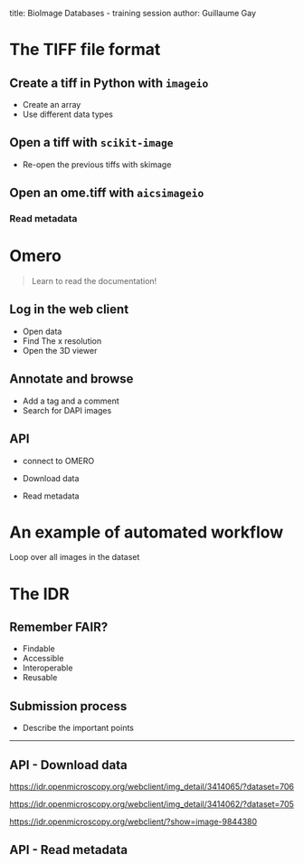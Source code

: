 title: BioImage Databases - training session
author: Guillaume Gay



# The TIFF file format


## Create a tiff in Python with `imageio`

- Create an array
- Use different data types


## Open a tiff with `scikit-image`

- Re-open the previous tiffs with skimage


## Open an ome.tiff with `aicsimageio`


### Read metadata

# Omero

> Learn to read the documentation!


## Log in the web client

- Open data
- Find The x resolution
- Open the 3D viewer




## Annotate and browse

- Add a tag and a comment
- Search for DAPI images



## API

- connect to OMERO

- Download data

- Read metadata




# An example of automated workflow

Loop over all images in the dataset




# The IDR

## Remember FAIR?

- Findable
- Accessible
- Interoperable
- Reusable


## Submission process

- Describe the important points


-----------------------------



## API - Download data

https://idr.openmicroscopy.org/webclient/img_detail/3414065/?dataset=706

https://idr.openmicroscopy.org/webclient/img_detail/3414062/?dataset=705

https://idr.openmicroscopy.org/webclient/?show=image-9844380


## API - Read metadata
